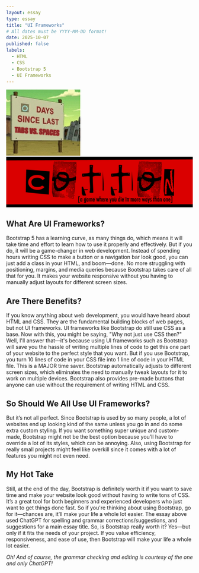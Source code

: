 ```yaml
---
layout: essay
type: essay
title: "UI Frameworks"
# All dates must be YYYY-MM-DD format!
date: 2025-10-07
published: false
labels:
  - HTML
  - CSS
  - Bootstrap 5
  - UI Frameworks
---
```


<img width="200px" class="rounded float-start pe-4" src="../img/whitespace.jpg">
<img class="img-fluid" src="../img/cotton/cotton-header.png"> 

## What Are UI Frameworks?
Bootstrap 5 has a learning curve, as many things do, which means it will take time and effort to learn how to use it properly and effectively. But if you do, it will be a game-changer in web development. Instead of spending hours writing CSS to make a button or a navigation bar look good, you can just add a class in your HTML, and boom—done. No more struggling with positioning, margins, and media queries because Bootstrap takes care of all that for you. It makes your website responsive without you having to manually adjust layouts for different screen sizes.

## Are There Benefits? 
If you know anything about web development, you would have heard about HTML and CSS. They are the fundamental building blocks of web pages, but not UI frameworks. UI frameworks like Bootstrap do still use CSS as a base. Now with this, you might be saying, "Why not just use CSS then?" Well, I'll answer that—it's because using UI frameworks such as Bootstrap will save you the hassle of writing multiple lines of code to get this one part of your website to the perfect style that you want. But if you use Bootstrap, you turn 10 lines of code in your CSS file into 1 line of code in your HTML file. This is a MAJOR time saver. Bootstrap automatically adjusts to different screen sizes, which eliminates the need to manually tweak layouts for it to work on multiple devices. Bootstrap also provides pre-made buttons that anyone can use without the requirement of writing HTML and CSS.

## So Should We All Use UI Frameworks? 
But it’s not all perfect. Since Bootstrap is used by so many people, a lot of websites end up looking kind of the same unless you go in and do some extra custom styling. If you want something super unique and custom-made, Bootstrap might not be the best option because you’ll have to override a lot of its styles, which can be annoying. Also, using Bootstrap for really small projects might feel like overkill since it comes with a lot of features you might not even need.

## My Hot Take 
Still, at the end of the day, Bootstrap is definitely worth it if you want to save time and make your website look good without having to write tons of CSS. It’s a great tool for both beginners and experienced developers who just want to get things done fast. So if you're thinking about using Bootstrap, go for it—chances are, it’ll make your life a whole lot easier. The essay above used ChatGPT for spelling and grammar corrections/suggestions, and suggestions for a main essay title. So, is Bootstrap really worth it? Yes—but only if it fits the needs of your project. If you value efficiency, responsiveness, and ease of use, then Bootstrap will make your life a whole lot easier.

*Oh! And of course, the grammar checking and editing is courtesy of the one and only ChatGPT!*
